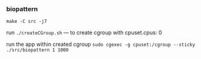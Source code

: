 ### biopattern

`make -C src -j7`

run `./createCGroup.sh` — to create cgroup with cpuset.cpus: 0

run the app within created cgroup `sudo cgexec -g cpuset:/cgroup --sticky ./src/biopattern 1 1000`
